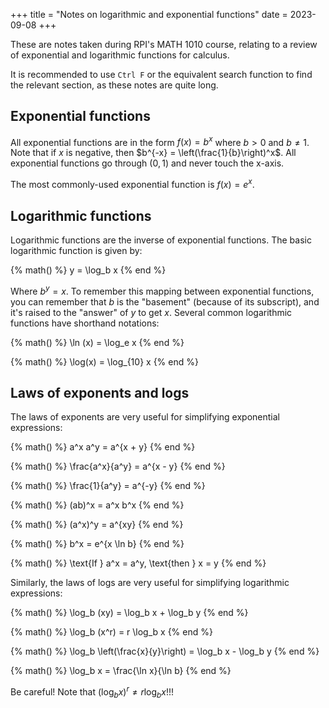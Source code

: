 +++
title = "Notes on logarithmic and exponential functions"
date = 2023-09-08
+++

These are notes taken during RPI's MATH 1010 course, relating to a review of exponential and logarithmic functions for calculus.

<!-- more -->

It is recommended to use `Ctrl F` or the equivalent search function to find the relevant section, as these notes are quite long.

## Exponential functions

All exponential functions are in the form $f(x) = b^x$ where $b > 0$ and $b \neq 1$. Note that if $x$ is negative, then $b^{-x} = \left(\frac{1}{b}\right)^x$. All exponential functions go through $(0, 1)$ and never touch the x-axis.

The most commonly-used exponential function is $f(x) = e^x$.

## Logarithmic functions

Logarithmic functions are the inverse of exponential functions. The basic logarithmic function is given by:

{% math() %}
y = \log_b x
{% end %}

Where $b^y = x$. To remember this mapping between exponential functions, you can remember that $b$ is the "basement" (because of its subscript), and it's raised to the "answer" of $y$ to get $x$. Several common logarithmic functions have shorthand notations:

{% math() %}
\ln (x) = \log_e x
{% end %}

{% math() %}
\log(x) = \log_{10} x
{% end %}

## Laws of exponents and logs

The laws of exponents are very useful for simplifying exponential expressions:

{% math() %}
a^x a^y = a^{x + y}
{% end %}

{% math() %}
\frac{a^x}{a^y} = a^{x - y}
{% end %}

{% math() %}
\frac{1}{a^y} = a^{-y}
{% end %}

{% math() %}
(ab)^x = a^x b^x
{% end %}

{% math() %}
(a^x)^y = a^{xy}
{% end %}

{% math() %}
b^x = e^{x \ln b}
{% end %}

{% math() %}
\text{If } a^x = a^y, \text{then } x = y
{% end %}

Similarly, the laws of logs are very useful for simplifying logarithmic expressions:

{% math() %}
\log_b (xy) = \log_b x + \log_b y
{% end %}

{% math() %}
\log_b (x^r) = r \log_b x
{% end %}

{% math() %}
\log_b \left(\frac{x}{y}\right) = \log_b x - \log_b y
{% end %}

{% math() %}
\log_b x = \frac{\ln x}{\ln b}
{% end %}

Be careful! Note that $(\log_b x)^r \neq r \log_b x$!!!
